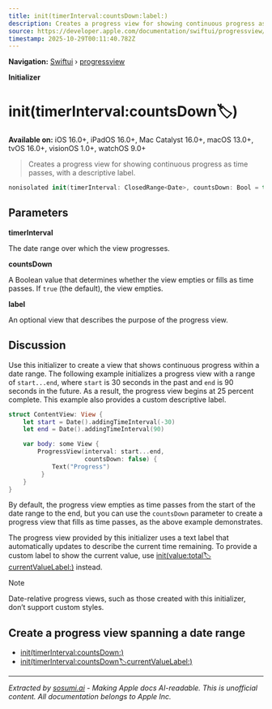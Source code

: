 ```yaml
---
title: init(timerInterval:countsDown:label:)
description: Creates a progress view for showing continuous progress as time passes, with a descriptive label.
source: https://developer.apple.com/documentation/swiftui/progressview/init(timerinterval:countsdown:label:)
timestamp: 2025-10-29T00:11:40.782Z
---
```


**Navigation:** [Swiftui](/documentation/swiftui) › [progressview](/documentation/swiftui/progressview)

**Initializer**

# init(timerInterval:countsDown:label:)

**Available on:** iOS 16.0+, iPadOS 16.0+, Mac Catalyst 16.0+, macOS 13.0+, tvOS 16.0+, visionOS 1.0+, watchOS 9.0+

> Creates a progress view for showing continuous progress as time passes, with a descriptive label.

```swift
nonisolated init(timerInterval: ClosedRange<Date>, countsDown: Bool = true, @ViewBuilder label: () -> Label)
```

## Parameters

**timerInterval**

The date range over which the view progresses.



**countsDown**

A Boolean value that determines whether the view empties or fills as time passes. If `true` (the default), the view empties.



**label**

An optional view that describes the purpose of the progress view.



## Discussion

Use this initializer to create a view that shows continuous progress within a date range. The following example initializes a progress view with a range of `start...end`, where `start` is 30 seconds in the past and `end` is 90 seconds in the future. As a result, the progress view begins at 25 percent complete. This example also provides a custom descriptive label.

```swift
struct ContentView: View {
    let start = Date().addingTimeInterval(-30)
    let end = Date().addingTimeInterval(90)

    var body: some View {
        ProgressView(interval: start...end,
                     countsDown: false) {
            Text("Progress")
         }
    }
}
```



By default, the progress view empties as time passes from the start of the date range to the end, but you can use the `countsDown` parameter to create a progress view that fills as time passes, as the above example demonstrates.

The progress view provided by this initializer uses a text label that automatically updates to describe the current time remaining. To provide a custom label to show the current value, use [init(value:total:label:currentValueLabel:)](/documentation/swiftui/progressview/init(value:total:label:currentvaluelabel:)) instead.

> [!NOTE]
> Date-relative progress views, such as those created with this initializer, don’t support custom styles.

## Create a progress view spanning a date range

- [init(timerInterval:countsDown:)](/documentation/swiftui/progressview/init(timerinterval:countsdown:))
- [init(timerInterval:countsDown:label:currentValueLabel:)](/documentation/swiftui/progressview/init(timerinterval:countsdown:label:currentvaluelabel:))

---

*Extracted by [sosumi.ai](https://sosumi.ai) - Making Apple docs AI-readable.*
*This is unofficial content. All documentation belongs to Apple Inc.*
